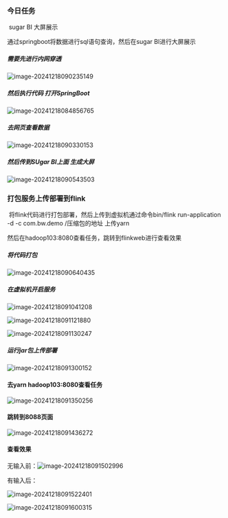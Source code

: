 ### 今日任务

​	sugar BI 大屏展示

通过springboot将数据进行sql语句查询，然后在sugar BI进行大屏展示

##### 需要先进行内网穿透

![image-20241218090235149](C:\Users\DELL\AppData\Roaming\Typora\typora-user-images\image-20241218090235149.png)

##### 然后执行代码 打开SpringBoot

![image-20241218084856765](C:\Users\DELL\AppData\Roaming\Typora\typora-user-images\image-20241218084856765.png)

##### 去网页查看数据

![image-20241218090330153](C:\Users\DELL\AppData\Roaming\Typora\typora-user-images\image-20241218090330153.png)

##### 然后传到SUgar BI上面 生成大屏

![image-20241218090543503](C:\Users\DELL\AppData\Roaming\Typora\typora-user-images\image-20241218090543503.png)

### 打包服务上传部署到flink

​	将flink代码进行打包部署，然后上传到虚拟机通过命令bin/flink run-application -d -c com.bw.demo /压缩包的地址 上传yarn

然后在hadoop103:8080查看任务，跳转到flinkweb进行查看效果

##### 将代码打包

![image-20241218090640435](C:\Users\DELL\AppData\Roaming\Typora\typora-user-images\image-20241218090640435.png)

##### 在虚拟机开启服务

![image-20241218091041208](C:\Users\DELL\AppData\Roaming\Typora\typora-user-images\image-20241218091041208.png)

![image-20241218091121880](C:\Users\DELL\AppData\Roaming\Typora\typora-user-images\image-20241218091121880.png)

![image-20241218091130247](C:\Users\DELL\AppData\Roaming\Typora\typora-user-images\image-20241218091130247.png)

##### 运行jar包上传部署

![image-20241218091300152](C:\Users\DELL\AppData\Roaming\Typora\typora-user-images\image-20241218091300152.png)

#### 去yarn hadoop103:8080查看任务

![image-20241218091350256](C:\Users\DELL\AppData\Roaming\Typora\typora-user-images\image-20241218091350256.png)

#### 跳转到8088页面

![image-20241218091436272](C:\Users\DELL\AppData\Roaming\Typora\typora-user-images\image-20241218091436272.png)

#### 查看效果

无输入前：![image-20241218091502996](C:\Users\DELL\AppData\Roaming\Typora\typora-user-images\image-20241218091502996.png)

有输入后：

![image-20241218091522401](C:\Users\DELL\AppData\Roaming\Typora\typora-user-images\image-20241218091522401.png)

![image-20241218091600315](C:\Users\DELL\AppData\Roaming\Typora\typora-user-images\image-20241218091600315.png)